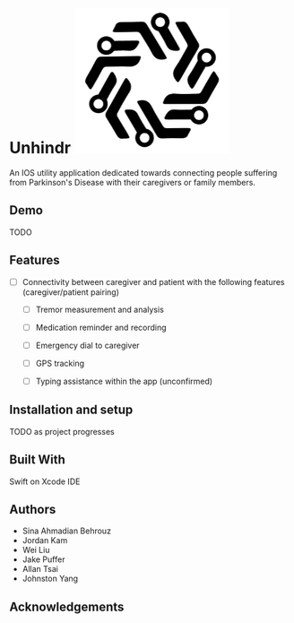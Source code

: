 # Unhindr ![logo](UnHindr_logo.png)

An IOS utility application dedicated towards connecting people suffering from Parkinson's Disease with their caregivers or family members. 

## Demo

TODO

## Features

* [ ] Connectivity between caregiver and patient with the following features (caregiver/patient pairing)
    * [ ] Tremor measurement and analysis
    * [ ] Medication reminder and recording
    * [ ] Emergency dial to caregiver
    * [ ] GPS tracking
    * [ ] Typing assistance within the app (unconfirmed)


## Installation and setup

TODO as project progresses

## Built With

Swift on Xcode IDE

## Authors

* Sina Ahmadian Behrouz
* Jordan Kam
* Wei Liu
* Jake Puffer
* Allan Tsai
* Johnston Yang

## Acknowledgements
